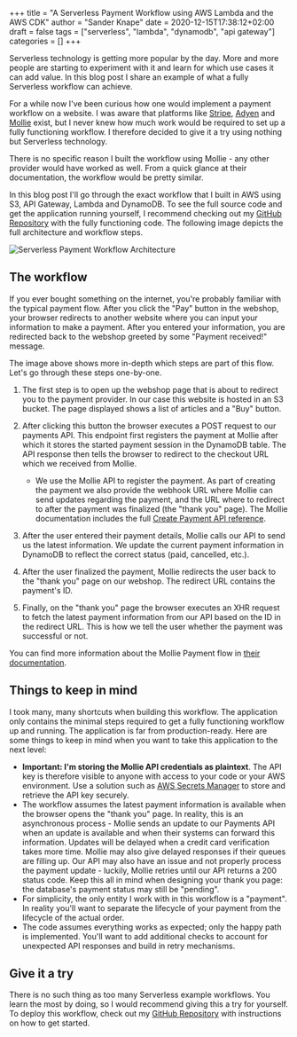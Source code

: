 +++
title = "A Serverless Payment Workflow using AWS Lambda and the AWS CDK"
author = "Sander Knape"
date = 2020-12-15T17:38:12+02:00
draft = false
tags = ["serverless", "lambda", "dynamodb", "api gateway"]
categories = []
+++

Serverless technology is getting more popular by the day. More and more people are starting to experiment with it and learn for which use cases it can add value. In this blog post I share an example of what a fully Serverless workflow can achieve.

For a while now I've been curious how one would implement a payment workflow on a website. I was aware that platforms like [Stripe](https://stripe.com/), [Adyen](https://www.adyen.com/) and [Mollie](https://www.mollie.com/) exist, but I never knew how much work would be required to set up a fully functioning workflow. I therefore decided to give it a try using nothing but Serverless technology.

There is no specific reason I built the workflow using Mollie - any other provider would have worked as well. From a quick glance at their documentation, the workflow would be pretty similar.

In this blog post I'll go through the exact workflow that I built in AWS using S3, API Gateway, Lambda and DynamoDB. To see the full source code and get the application running yourself, I recommend checking out my [GitHub Repository](https://github.com/SanderKnape/serverless-payment-workflow-example) with the fully functioning code. The following image depicts the full architecture and workflow steps.

![Serverless Payment Workflow Architecture](/images/serverless-payment-workflow-architecture.png)

## The workflow

If you ever bought something on the internet, you're probably familiar with the typical payment flow. After you click the "Pay" button in the webshop, your browser redirects to another website where you can input your information to make a payment. After you entered your information, you are redirected back to the webshop greeted by some "Payment received!" message.

The image above shows more in-depth which steps are part of this flow. Let's go through these steps one-by-one.

1. The first step is to open up the webshop page that is about to redirect you to the payment provider. In our case this website is hosted in an S3 bucket. The page displayed shows a list of articles and a "Buy" button.
2. After clicking this button the browser executes a POST request to our payments API. This endpoint first registers the payment at Mollie after which it stores the started payment session in the DynamoDB table. The API response then tells the browser to redirect to the checkout URL which we received from Mollie.
    * We use the Mollie API to register the payment. As part of creating the payment we also provide the webhook URL where Mollie can send updates regarding the payment, and the URL where to redirect to after the payment was finalized (the "thank you" page). The Mollie documentation includes the full [Create Payment API reference](https://docs.mollie.com/reference/v2/payments-api/create-payment).

3. After the user entered their payment details, Mollie calls our API to send us the latest information. We update the current payment information in DynamoDB to reflect the correct status (paid, cancelled, etc.).
4. After the user finalized the payment, Mollie redirects the user back to the "thank you" page on our webshop. The redirect URL contains the payment's ID.
5. Finally, on the "thank you" page the browser executes an XHR request to fetch the latest payment information from our API based on the ID in the redirect URL. This is how we tell the user whether the payment was successful or not.

You can find more information about the Mollie Payment flow in [their documentation](https://docs.mollie.com/payments/overview).

## Things to keep in mind

I took many, many shortcuts when building this workflow. The application only contains the minimal steps required to get a fully functioning workflow up and running. The application is far from production-ready. Here are some things to keep in mind when you want to take this application to the next level:

* **Important: I'm storing the Mollie API credentials as plaintext**. The API key is therefore visible to anyone with access to your code or your AWS environment. Use a solution such as [AWS Secrets Manager](https://aws.amazon.com/blogs/security/how-to-securely-provide-database-credentials-to-lambda-functions-by-using-aws-secrets-manager/) to store and retrieve the API key securely.
* The workflow assumes the latest payment information is available when the browser opens the "thank you" page. In reality, this is an asynchronous process - Mollie sends an update to our Payments API when an update is available and when their systems can forward this information. Updates will be delayed when a credit card verification takes more time. Mollie may also give delayed responses if their queues are filling up. Our API may also have an issue and not properly process the payment update - luckily, Mollie retries until our API returns a 200 status code. Keep this all in mind when designing your thank you page: the database's payment status may still be "pending".
* For simplicity, the only entity I work with in this workflow is a "payment". In reality you'll want to separate the lifecycle of your payment from the lifecycle of the actual order.
* The code assumes everything works as expected; only the happy path is implemented. You'll want to add additional checks to account for unexpected API responses and build in retry mechanisms.

## Give it a try

There is no such thing as too many Serverless example workflows. You learn the most by doing, so I would recommend giving this a try for yourself. To deploy this workflow, check out my [GitHub Repository](https://github.com/SanderKnape/serverless-payment-workflow-example) with instructions on how to get started.

